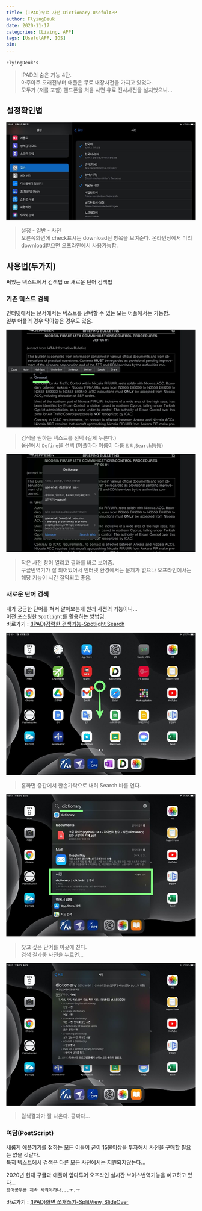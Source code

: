 ```yaml
---
title: (IPAD)무료 사전-Dictionary-UsefulAPP
author: FlyingDeuk
date: 2020-11-17
categories: [Living, APP]
tags: [UsefulAPP, IOS]
pin:
---
```


`FlyingDeuk's`
> IPAD의 숨은 기능 4탄. <br>
아주아주 오래전부터 애플은 무료 내장사전을 가지고 있었다. <br>
모두가 (저를 포함) 핸드폰을 처음 사면 유료 전사사전을 설치했으니... <br>

## 설정확인법
![dict](/img/living/ipad/dict.jpg)
>설정 - 일반 - 사전 <br>
오른쪽화면에 check표시는 download된 항목을 보여준다. 온라인상에서 미리 download받으면 오프라인에서 사용가능함.

## 사용법(두가지)
써있는 텍스트에서 검색법 or 새로운 단어 검색법

### 기존 텍스트 검색
인터넷에서든 문서에서든 텍스트를 선택할 수 있는 모든 어플에서는 가능함. <br>
일부 어플의 경우 막아놓은 경우도 있음.

![dict](/img/living/ipad/dict1.jpg)
>검색을 원하는 텍스트를 선택 (길게 누른다.)<br>
옵션에서 `Define`을 선택 (어플마다 이름이 다름 `정의`,`Search`등등)

![dict](/img/living/ipad/dict2.jpg)
>작은 사전 창이 열리고 결과를 바로 보여줌. <br>
구글번역기가 잘 되어있어서 인터넷 환경에서는 문제가 없으나 오프라인에서는 해당 기능이 시간 절약되고 좋음.


### 새로운 단어 검색
내가 궁금한 단어를 쳐서 알아보는게 원래 사전의 기능이니...<br>
이전 포스팅한 `Spotlight`를 활용하는 방법임. <br>
바로가기 : [(IPAD)강력한 검색기능-Spotlight Search](/posts/IpadSpot/)

![dict](/img/living/ipad/spot1.jpg)
>홈화면 중간에서 한손가락으로 내려 Search 바를 연다.

![dict](/img/living/ipad/dict3.jpg)
>찾고 싶은 단어를 이곳에 친다. <br>
검색 결과중 사전을 누르면...

![dict](/img/living/ipad/dict4.jpg)
>검색결과가 잘 나온다. 공짜다...

### 여담(PostScript)
새롭게 애플기기를 접하는 모든 이들이 굳이 15불이상을 투자해서 사전을 구매할 필요는 없을 것같다. <br>
특히 텍스트에서 검색은 다른 모든 사전에서는 지원되지않는다...<br>

2020년 현재 구글과 애플이 앞다투어 오프라인 실시간 보이스번역기능을 예고하고 있다... <br>
`영어공부를 계속 시켜야하나...ㅜ.ㅜ`

바로가기 : [(IPAD)화면 쪼개쓰기-SplitView, SlideOver](/posts/IpadView/)
